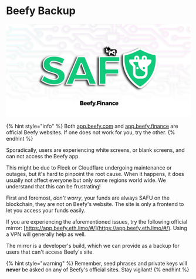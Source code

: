 # Beefy Backup

![](../.gitbook/assets/safu.png)

{% hint style="info" %}
Both [app.beefy.com](https://app.beefy.com/) and [app.beefy.finance](https://app.beefy.finance) are official Beefy websites. If one does not work for you, try the other.
{% endhint %}

Sporadically, users are experiencing white screens, or blank screens, and can not access the Beefy app.

This might be due to Fleek or Cloudflare undergoing maintenance or outages, but it's hard to pinpoint the root cause. When it happens, it does usually not affect everyone but only some regions world wide. We understand that this can be frustrating!

First and foremost, _don't worry_, your funds are always SAFU on the blockchain, they are not on Beefy's website. The site is only a frontend to let you access your funds easily.

If you are experiencing the aforementioned issues, try the following official mirror: [https://app.beefy.eth.limo/#/](https://app.beefy.eth.limo/#/). Using a VPN will generally help as well.

The mirror is a developer's build, which we can provide as a backup for users that can't access Beefy's site.&#x20;

{% hint style="warning" %}
Remember, seed phrases and private keys will **never** be asked on any of Beefy's official sites. Stay vigilant!
{% endhint %}
